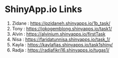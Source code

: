 # ShinyApp.io Links
1. Zidane : https://pzidaneh.shinyapps.io/1b_task/
2. Tony   : https://jokogemblong.shinyapps.io/task1/
3. Alvin  : https://alvinium.shinyapps.io/firstTask
4. Nisa   : https://faridatunnisa.shinyapps.io/task_1/
5. Kayla  : https://kaylafjas.shinyapps.io/task1shiny/
6. Radja  : https://radjafikri16.shinyapps.io/tugas1/
